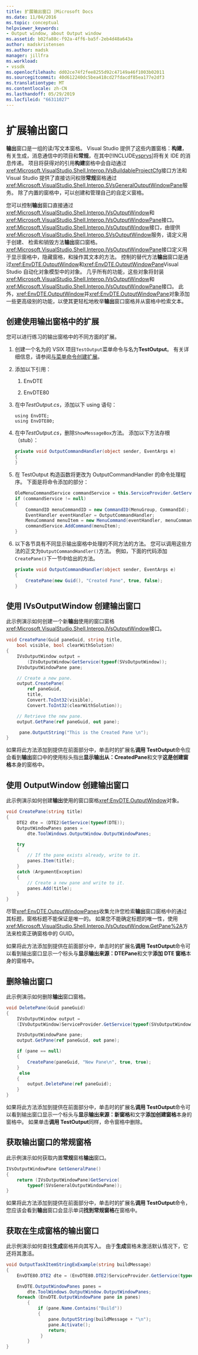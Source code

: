 ```yaml
---
title: 扩展输出窗口 |Microsoft Docs
ms.date: 11/04/2016
ms.topic: conceptual
helpviewer_keywords:
- Output window, about Output window
ms.assetid: b02fa88c-f92a-4ff6-ba5f-2eb4d48a643a
author: madskristensen
ms.author: madsk
manager: jillfra
ms.workload:
- vssdk
ms.openlocfilehash: dd02ce74f2fee8255d92c47149a46f1003b02011
ms.sourcegitcommit: 40d612240dc5bea418cd27fdacdf85ea177e2df3
ms.translationtype: MT
ms.contentlocale: zh-CN
ms.lasthandoff: 05/29/2019
ms.locfileid: "66311027"
---
```

# <a name="extend-the-output-window"></a>扩展输出窗口
**输出**窗口是一组的读/写文本窗格。 Visual Studio 提供了这些内置窗格：**构建**，有关生成，消息通信中的项目和**常规**，在其中[!INCLUDE[vsprvs](../code-quality/includes/vsprvs_md.md)]将有关 IDE 的消息传递。 项目将获得对的引用**构建**窗格中会自动通过<xref:Microsoft.VisualStudio.Shell.Interop.IVsBuildableProjectCfg>接口方法和 Visual Studio 提供了直接访问权限**常规**窗格通过<xref:Microsoft.VisualStudio.Shell.Interop.SVsGeneralOutputWindowPane>服务。 除了内置的窗格中，可以创建和管理自己的自定义窗格。

 您可以控制**输出**窗口直接通过<xref:Microsoft.VisualStudio.Shell.Interop.IVsOutputWindow>和<xref:Microsoft.VisualStudio.Shell.Interop.IVsOutputWindowPane>接口。 <xref:Microsoft.VisualStudio.Shell.Interop.IVsOutputWindow>接口，由提供<xref:Microsoft.VisualStudio.Shell.Interop.SVsOutputWindow>服务，请定义用于创建、 检索和销毁方法**输出**窗口窗格。 <xref:Microsoft.VisualStudio.Shell.Interop.IVsOutputWindowPane>接口定义用于显示窗格中，隐藏窗格，和操作其文本的方法。 控制的替代方法**输出**窗口是通过<xref:EnvDTE.OutputWindow>和<xref:EnvDTE.OutputWindowPane>Visual Studio 自动化对象模型中的对象。 几乎所有的功能，这些对象将封装<xref:Microsoft.VisualStudio.Shell.Interop.IVsOutputWindow>和<xref:Microsoft.VisualStudio.Shell.Interop.IVsOutputWindowPane>接口。 此外，<xref:EnvDTE.OutputWindow>并<xref:EnvDTE.OutputWindowPane>对象添加一些更高级别的功能，以使其更轻松地枚举**输出**窗口窗格并从窗格中检索文本。

## <a name="create-an-extension-that-uses-the-output-pane"></a>创建使用输出窗格中的扩展
 您可以进行练习的输出窗格中的不同方面的扩展。

1. 创建一个名为的 VSIX 项目`TestOutput`菜单命令与名为**TestOutput**。 有关详细信息，请参阅[与菜单命令创建扩展](../extensibility/creating-an-extension-with-a-menu-command.md)。

2. 添加以下引用：

    1. EnvDTE

    2. EnvDTE80

3. 在中*TestOutput.cs*，添加以下 using 语句：

    ```f#
    using EnvDTE;
    using EnvDTE80;
    ```

4. 在中*TestOutput.cs*，删除`ShowMessageBox`方法。 添加以下方法存根 （stub）：

    ```csharp
    private void OutputCommandHandler(object sender, EventArgs e)
    {
    }
    ```

5. 在 TestOutput 构造函数将更改为 OutputCommandHandler 的命令处理程序。 下面是将命令添加的部分：

    ```csharp
    OleMenuCommandService commandService = this.ServiceProvider.GetService(typeof(IMenuCommandService)) as OleMenuCommandService;
    if (commandService != null)
    {
        CommandID menuCommandID = new CommandID(MenuGroup, CommandId);
        EventHandler eventHandler = OutputCommandHandler;
        MenuCommand menuItem = new MenuCommand(eventHandler, menuCommandID);
        commandService.AddCommand(menuItem);
    }
    ```

6. 以下各节具有不同显示输出窗格中处理的不同方法的方法。 您可以调用这些方法的正文为`OutputCommandHandler()`方法。 例如，下面的代码添加`CreatePane()`下一节中给出的方法。

    ```csharp
    private void OutputCommandHandler(object sender, EventArgs e)
    {
        CreatePane(new Guid(), "Created Pane", true, false);
    }
    ```

## <a name="create-an-output-window-with-ivsoutputwindow"></a>使用 IVsOutputWindow 创建输出窗口
 此示例演示如何创建一个新**输出**使用的窗口窗格<xref:Microsoft.VisualStudio.Shell.Interop.IVsOutputWindow>接口。

```csharp
void CreatePane(Guid paneGuid, string title,
    bool visible, bool clearWithSolution)
{
    IVsOutputWindow output =
        (IVsOutputWindow)GetService(typeof(SVsOutputWindow));
    IVsOutputWindowPane pane;

    // Create a new pane.
    output.CreatePane(
        ref paneGuid,
        title,
        Convert.ToInt32(visible),
        Convert.ToInt32(clearWithSolution));

    // Retrieve the new pane.
    output.GetPane(ref paneGuid, out pane);

     pane.OutputString("This is the Created Pane \n");
}
```

 如果将此方法添加到提供在前面部分中，单击时的扩展名**调用 TestOutput**命令应会看到**输出**窗口中的使用标头指出**显示输出从：CreatedPane**和文字**这是创建窗格**本身的窗格中。

## <a name="create-an-output-window-with-outputwindow"></a>使用 OutputWindow 创建输出窗口
 此示例演示如何创建**输出**使用的窗口窗格<xref:EnvDTE.OutputWindow>对象。

```csharp
void CreatePane(string title)
{
    DTE2 dte = (DTE2)GetService(typeof(DTE));
    OutputWindowPanes panes =
        dte.ToolWindows.OutputWindow.OutputWindowPanes;

    try
    {
        // If the pane exists already, write to it.
        panes.Item(title);
    }
    catch (ArgumentException)
    {
        // Create a new pane and write to it.
        panes.Add(title);
    }
}
```

 尽管<xref:EnvDTE.OutputWindowPanes>收集允许您检索**输出**窗口窗格中的通过其标题，窗格标题不能保证是唯一的。 如果您不能确定标题的唯一性，使用<xref:Microsoft.VisualStudio.Shell.Interop.IVsOutputWindow.GetPane%2A>方法来检索正确窗格中的 GUID。

 如果将此方法添加到提供在前面部分中，单击时的扩展名**调用 TestOutput**命令可以看到输出窗口显示一个标头与**显示输出来源：DTEPane**和文字**添加 DTE 窗格**本身的窗格中。

## <a name="delete-an-output-window"></a>删除输出窗口
 此示例演示如何删除**输出**窗口窗格。

```csharp
void DeletePane(Guid paneGuid)
{
    IVsOutputWindow output =
    (IVsOutputWindow)ServiceProvider.GetService(typeof(SVsOutputWindow));

    IVsOutputWindowPane pane;
    output.GetPane(ref paneGuid, out pane);

    if (pane == null)
    {
        CreatePane(paneGuid, "New Pane\n", true, true);
    }
     else
    {
        output.DeletePane(ref paneGuid);
    }
}
```

 如果将此方法添加到提供在前面部分中，单击时的扩展名**调用 TestOutput**命令可以看到输出窗口显示一个标头与**显示输出来源：新窗格**和文字**添加创建窗格**本身的窗格中。 如果单击**调用 TestOutput**同样，命令窗格中删除。

## <a name="get-the-general-pane-of-the-output-window"></a>获取输出窗口的常规窗格
 此示例演示如何获取内置**常规**窗格**输出**窗口。

```csharp
IVsOutputWindowPane GetGeneralPane()
{
    return (IVsOutputWindowPane)GetService(
        typeof(SVsGeneralOutputWindowPane));
}
```

 如果将此方法添加到提供在前面部分中，单击时的扩展名**调用 TestOutput**命令，您应该会看到**输出**窗口会显示单词**找到常规窗格**在窗格中。

## <a name="get-the-build-pane-of-the-output-window"></a>获取在生成窗格的输出窗口
 此示例演示如何查找**生成**窗格并向其写入。 由于**生成**窗格未激活默认情况下，它还将其激活。

```csharp
void OutputTaskItemStringExExample(string buildMessage)
{
    EnvDTE80.DTE2 dte = (EnvDTE80.DTE2)ServiceProvider.GetService(typeof(EnvDTE.DTE));

    EnvDTE.OutputWindowPanes panes =
        dte.ToolWindows.OutputWindow.OutputWindowPanes;
    foreach (EnvDTE.OutputWindowPane pane in panes)
        {
            if (pane.Name.Contains("Build"))
            {
                pane.OutputString(buildMessage + "\n");
                pane.Activate();
                return;
             }
        }
}
```
